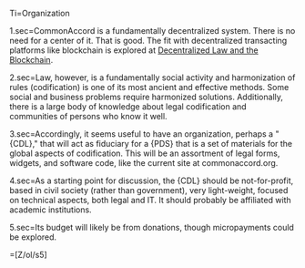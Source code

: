 Ti=Organization

1.sec=CommonAccord is a fundamentally decentralized system.  There is no need for a center of it.  That is good.  The fit with decentralized transacting platforms like blockchain is explored at <a href="https://docs.google.com/document/d/1eizIqpx_ni8KaGkk3bVKvBBDoRy2eTEtvPHE0hiar7c/edit">Decentralized Law and the Blockchain</a>.

2.sec=Law, however, is a fundamentally social activity and harmonization of rules (codification) is one of its most ancient and effective methods.  Some social and business problems require harmonized solutions.  Additionally, there is a large body of knowledge about legal codification and communities of persons who know it well.

3.sec=Accordingly, it seems useful to have an organization, perhaps a "{CDL}," that will act as fiduciary for a {PDS} that is a set of materials for the global aspects of codification.  This will be an assortment of legal forms, widgets, and software code, like the current site at commonaccord.org.

4.sec=As a starting point for discussion, the {CDL} should be not-for-profit, based in civil society (rather than government), very light-weight, focused on technical aspects, both legal and IT.  It should probably be affiliated with academic institutions.

5.sec=Its budget will likely be from donations, though micropayments could be explored. 

=[Z/ol/s5]